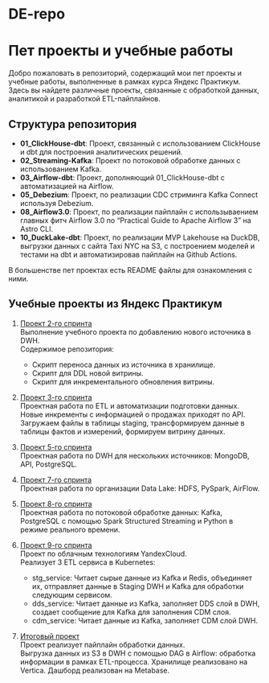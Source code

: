 # DE-repo

# Пет проекты и учебные работы

Добро пожаловать в репозиторий, содержащий мои пет проекты и учебные работы, выполненные в рамках курса Яндекс Практикум. Здесь вы найдете различные проекты, связанные с обработкой данных, аналитикой и разработкой ETL-пайплайнов.

## Структура репозитория

- **01_ClickHouse-dbt**: Проект, связанный с использованием ClickHouse и dbt для построения аналитических решений.
- **02_Streaming-Kafka**: Проект по потоковой обработке данных с использованием Kafka.
- **03_Airflow-dbt**: Проект, дополняющий 01_ClickHouse-dbt с автоматизацией на Airflow.
- **05_Debezium**: Проект, по реализации CDC стриминга Kafka Connect используя Debezium.
- **08_Airflow3.0**: Проект, по реализации пайплайн с использываением главных фитч Airflow 3.0 по “Practical Guide to Apache Airflow 3” на Astro CLI.
- **10_DuckLake-dbt**: Проект, по реализации MVP Lakehouse на DuckDB, выгрузки данных с сайта Taxi NYC на S3, с построением моделей и тестами на dbt и автоматизировав пайплайн на Github Actions.

В большенстве пет проектах есть README файлы для ознакомления с ними.

## Учебные проекты из Яндекс Практикум

1. [Проект 2-го спринта](https://github.com/PridAn18/de-project-sprint-2-2023.git)  
   Выполнение учебного проекта по добавлению нового источника в DWH.  
   Содержимое репозитория:
   - Скрипт переноса данных из источника в хранилище.
   - Скрипт для DDL новой витрины.
   - Скрипт для инкрементального обновления витрины.

2. [Проект 3-го спринта](https://github.com/PridAn18/de-project-sprint-3.git)  
   Проектная работа по ETL и автоматизации подготовки данных.  
   Новые инкременты с информацией о продажах приходят по API.  
   Загружаем файлы в таблицы staging, трансформируем данные в таблицы фактов и измерений, формируем витрину данных.

3. [Проект 5-го спринта](https://github.com/PridAn18/de-project-sprint-5.git)  
   Проектная работа по DWH для нескольких источников: MongoDB, API, PostgreSQL.

4. [Проект 7-го спринта](https://github.com/PridAn18/de-project-sprint-7.git)  
   Проектная работа по организации Data Lake: HDFS, PySpark, AirFlow.

5. [Проект 8-го спринта](https://github.com/PridAn18/de-project-sprint-8.git)  
   Проектная работа по потоковой обработке данных: Kafka, PostgreSQL с помощью Spark Structured Streaming и Python в режиме реального времени.

6. [Проект 9-го спринта](https://github.com/PridAn18/de-project-sprint-9.git)  
   Проект по облачным технологиям YandexCloud.  
   Реализует 3 ETL сервиса в Kubernetes:
   - stg_service: Читает сырые данные из Kafka и Redis, объединяет их, отправляет данные в Staging DWH и Kafka для обработки следующим сервисом.
   - dds_service: Читает данные из Kafka, заполняет DDS слой в DWH, создает сообщение для Kafka для заполнения CDM слоя.
   - cdm_service: Читает данные из Kafka, заполняет CDM слой DWH.

7. [Итоговый проект](https://github.com/PridAn18/de-project-final.git)  
   Проект реализует пайплайн обработки данных.  
   Выгрузка данных из S3 в DWH с помощью DAG в Airflow: обработка информации в рамках ETL-процесса. Хранилище реализовано на Vertica. Дашборд реализован на Metabase.


